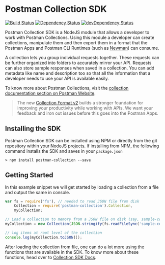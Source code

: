 # Postman Collection SDK

[![Build Status](https://travis-ci.org/postmanlabs/postman-collection.svg?branch=master)](https://travis-ci.org/postmanlabs/postman-collection)
[![Dependency Status](https://david-dm.org/postmanlabs/postman-collection.svg)](https://david-dm.org/postmanlabs/postman-collection)
[![devDependency Status](https://david-dm.org/postmanlabs/postman-collection/dev-status.svg)](https://david-dm.org/postmanlabs/postman-collection#info=devDependencies)

Postman Collection SDK is a NodeJS module that allows a developer to work with Postman Collections. Using this module a
developer can create collections, manipulate them and then export them in a format that the Postman Apps and Postman CLI
Runtimes (such as [Newman](https://github.com/postmanlabs/newman)) can consume.

A collection lets you group individual requests together. These requests can be further organized into folders to 
accurately mirror your API. Requests can also store sample responses when saved in a collection. You can add metadata 
like name and description too so that all the information that a developer needs to use your API is available easily.

To know more about Postman Collections, visit the 
[collection documentation section on Postman Website](https://www.getpostman.com/docs/collections).

> The new [Collection Format v2](http://blog.getpostman.com/2015/06/05/travelogue-of-postman-collection-format-v2/) 
> builds a stronger foundation for improving your productivity while working with APIs. We want your feedback and iron 
> out issues before this goes into the Postman Apps.

## Installing the SDK

Postman Collection SDK can be installed using NPM or directly from the git repository within your NodeJS projects. If
installing from NPM, the following command installs the SDK and saves in your `package.json`

```terminal
> npm install postman-collection --save
```


## Getting Started

In this example snippet we will get started by loading a collection from a file and output the same in console.

```javascript
var fs = require('fs'), // needed to read JSON file from disk
	Collection = require('postman-collection').Collection,
	myCollection;

// Load a collection to memory from a JSON file on disk (say, sample-collection.json)
myCollection = new Collection(JSON.stringify(fs.readFileSync('sample-collection.json').toString()));

// log items at root level of the collection
console.log(myCollection.toJSON());
```

After loading the collection from file, one can do a lot more using the functions that are available in the SDK. To know
more about these functions, head over to
[Collection SDK Docs](http://www.postmanlabs.com/postman-collection).
